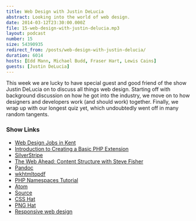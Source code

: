 ```yaml
---
title: Web Design with Justin DeLucia
abstract: Looking into the world of web design.
date: 2014-03-12T23:30:00.000Z
file: 15-web-design-with-justin-delucia.mp3
layout: podcast
number: 15
size: 54390935
redirect_from: /posts/web-design-with-justin-delucia/
duration: 6014
hosts: [Edd Mann, Michael Budd, Fraser Hart, Lewis Cains]
guests: [Justin DeLucia]
---
```


This week we are lucky to have special guest and good friend of the show Justin DeLucia on to discuss all things web design.
Starting off with background discussion on how he got into the industry, we move on to how designers and developers work (and should work) together.
Finally, we wrap up with our longest quiz yet, which undoubtedly went off in many random tangents.

### Show Links

- [Web Design Jobs in Kent](http://webdesignjobsinkent.co.uk/)
- [Introduction to Creating a Basic PHP Extension](http://eddmann.com/posts/introduction-to-creating-a-basic-php-extension/)
- [SilverStripe](http://www.silverstripe.org/)
- [The Web Ahead: Content Structure with Steve Fisher](http://5by5.tv/webahead/57)
- [Pandoc](http://johnmacfarlane.net/pandoc/)
- [wkhtmltopdf](http://wkhtmltopdf.org/)
- [PHP Namespaces Tutorial](https://www.youtube.com/watch?v=t3SvDAoODr8)
- [Atom](https://atom.io/)
- [Source](https://madebysource.com/)
- [CSS Hat](http://csshat.com/)
- [PNG Hat](http://pnghat.madebysource.com/)
- [Responsive web design](http://en.wikipedia.org/wiki/Responsive_web_design)
